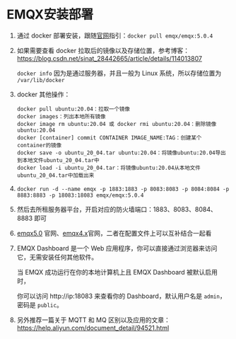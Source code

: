 # EMQX安装部署

1. 通过 docker 部署安装，跟随<a href="https://www.emqx.io/zh/downloads">官网</a>指引：`docker pull emqx/emqx:5.0.4`

2. 如果需要查看 docker 拉取后的镜像以及存储位置，参考博客：https://blog.csdn.net/sinat_28442665/article/details/114013807

   `docker info` 因为是通过服务器，并且一般为 Linux 系统，所以存储位置为 `/var/lib/docker`

3. docker 其他操作：

   ```
   docker pull ubuntu:20.04：拉取一个镜像
   docker images：列出本地所有镜像
   docker image rm ubuntu:20.04 或 docker rmi ubuntu:20.04：删除镜像ubuntu:20.04
   docker [container] commit CONTAINER IMAGE_NAME:TAG：创建某个container的镜像
   docker save -o ubuntu_20_04.tar ubuntu:20.04：将镜像ubuntu:20.04导出到本地文件ubuntu_20_04.tar中
   docker load -i ubuntu_20_04.tar：将镜像ubuntu:20.04从本地文件ubuntu_20_04.tar中加载出来
   ```

4. `docker run -d --name emqx -p 1883:1883 -p 8083:8083 -p 8084:8084 -p 8883:8883 -p 18083:18083 emqx/emqx:5.0.4`

5. 然后去所租服务器平台，开启对应的防火墙端口：1883、8083、8084、8883 即可

6. <a href="https://www.emqx.io/docs/zh/v5.0/getting-started/getting-started.html#%E7%89%88%E6%9C%AC%E9%80%89%E6%8B%A9">emqx5.0</a> 官网、<a href="https://www.emqx.io/docs/zh/v4.3/getting-started/dashboard.html#%E7%AE%80%E4%BB%8B">emqx4.x</a>官网，二者在配置文件上可以互补结合一起看

7. EMQX Dashboard 是一个 Web 应用程序，你可以直接通过浏览器来访问它，无需安装任何其他软件。

   当 EMQX 成功运行在你的本地计算机上且 EMQX Dashboard 被默认启用时，

   你可以访问 http://ip:18083 来查看你的 Dashboard，默认用户名是 `admin`，密码是 `public`。

8. 另外推荐一篇关于 MQTT 和 MQ 区别以及应用的文章：https://help.aliyun.com/document_detail/94521.html
